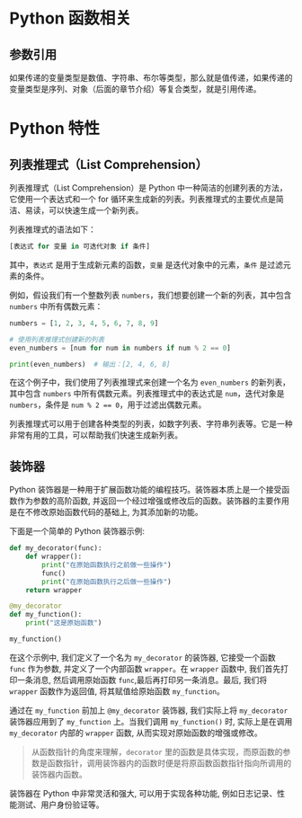 # Python 函数相关
## 参数引用
如果传递的变量类型是数值、字符串、布尔等类型，那么就是值传递，如果传递的变量类型是序列、对象（后面的章节介绍）等复合类型，就是引用传递。


# Python 特性
## 列表推理式（List Comprehension）
 列表推理式（List Comprehension）是 Python 中一种简洁的创建列表的方法，它使用一个表达式和一个 for 循环来生成新的列表。列表推理式的主要优点是简洁、易读，可以快速生成一个新列表。

列表推理式的语法如下：
```python
[表达式 for 变量 in 可迭代对象 if 条件]
```

其中，`表达式` 是用于生成新元素的函数，`变量` 是迭代对象中的元素，`条件` 是过滤元素的条件。

例如，假设我们有一个整数列表 `numbers`，我们想要创建一个新的列表，其中包含 `numbers` 中所有偶数元素：

```python
numbers = [1, 2, 3, 4, 5, 6, 7, 8, 9]

# 使用列表推理式创建新的列表
even_numbers = [num for num in numbers if num % 2 == 0]

print(even_numbers)  # 输出：[2, 4, 6, 8]
```

在这个例子中，我们使用了列表推理式来创建一个名为 `even_numbers` 的新列表，其中包含 `numbers` 中所有偶数元素。列表推理式中的表达式是 `num`，迭代对象是 `numbers`，条件是 `num % 2 == 0`，用于过滤出偶数元素。

列表推理式可以用于创建各种类型的列表，如数字列表、字符串列表等。它是一种非常有用的工具，可以帮助我们快速生成新列表。

## 装饰器
 Python 装饰器是一种用于扩展函数功能的编程技巧。装饰器本质上是一个接受函数作为参数的高阶函数, 并返回一个经过增强或修改后的函数。装饰器的主要作用是在不修改原始函数代码的基础上, 为其添加新的功能。

下面是一个简单的 Python 装饰器示例:

```python
def my_decorator(func):
    def wrapper():
        print("在原始函数执行之前做一些操作")
        func()
        print("在原始函数执行之后做一些操作")
    return wrapper

@my_decorator
def my_function():
    print("这是原始函数")

my_function()
```

在这个示例中, 我们定义了一个名为 `my_decorator` 的装饰器, 它接受一个函数 `func` 作为参数, 并定义了一个内部函数 `wrapper`。在 `wrapper` 函数中, 我们首先打印一条消息, 然后调用原始函数 `func`,最后再打印另一条消息。最后, 我们将 `wrapper` 函数作为返回值, 将其赋值给原始函数 `my_function`。

通过在 `my_function` 前加上 `@my_decorator` 装饰器, 我们实际上将 `my_decorator` 装饰器应用到了 `my_function` 上。当我们调用 `my_function()` 时, 实际上是在调用 `my_decorator` 内部的 `wrapper` 函数, 从而实现对原始函数的增强或修改。
>从函数指针的角度来理解，`decorator` 里的函数是具体实现，而原函数的参数是函数指针，调用装饰器内的函数时便是将原函数函数指针指向所调用的装饰器内函数。

装饰器在 Python 中非常灵活和强大, 可以用于实现各种功能, 例如日志记录、性能测试、用户身份验证等。
